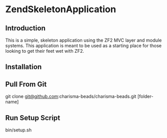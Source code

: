 ZendSkeletonApplication
=======================

Introduction
------------
This is a simple, skeleton application using the ZF2 MVC layer and module
systems. This application is meant to be used as a starting place for those
looking to get their feet wet with ZF2.


Installation
------------

Pull From Git
--------------------
git clone git@github.com:charisma-beads/charisma-beads.git [folder-name]

Run Setup Script
--------------------
bin/setup.sh

